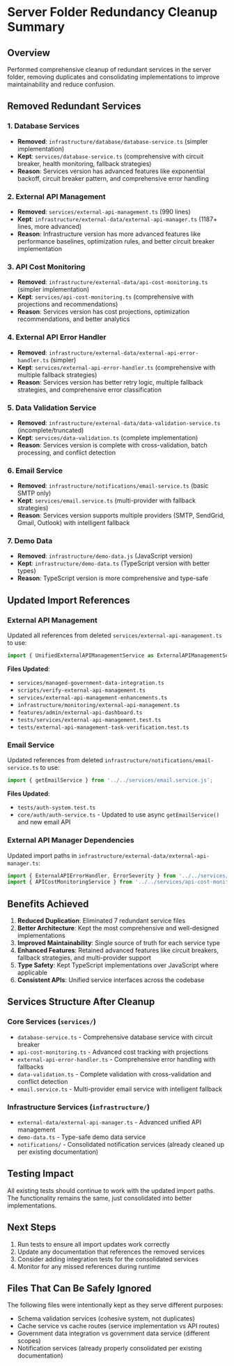 # Server Folder Redundancy Cleanup Summary

## Overview
Performed comprehensive cleanup of redundant services in the server folder, removing duplicates and consolidating implementations to improve maintainability and reduce confusion.

## Removed Redundant Services

### 1. Database Services
- **Removed**: `infrastructure/database/database-service.ts` (simpler implementation)
- **Kept**: `services/database-service.ts` (comprehensive with circuit breaker, health monitoring, fallback strategies)
- **Reason**: Services version has advanced features like exponential backoff, circuit breaker pattern, and comprehensive error handling

### 2. External API Management
- **Removed**: `services/external-api-management.ts` (990 lines)
- **Kept**: `infrastructure/external-data/external-api-manager.ts` (1187+ lines, more advanced)
- **Reason**: Infrastructure version has more advanced features like performance baselines, optimization rules, and better circuit breaker implementation

### 3. API Cost Monitoring
- **Removed**: `infrastructure/external-data/api-cost-monitoring.ts` (simpler implementation)
- **Kept**: `services/api-cost-monitoring.ts` (comprehensive with projections and recommendations)
- **Reason**: Services version has cost projections, optimization recommendations, and better analytics

### 4. External API Error Handler
- **Removed**: `infrastructure/external-data/external-api-error-handler.ts` (simpler)
- **Kept**: `services/external-api-error-handler.ts` (comprehensive with multiple fallback strategies)
- **Reason**: Services version has better retry logic, multiple fallback strategies, and comprehensive error classification

### 5. Data Validation Service
- **Removed**: `infrastructure/external-data/data-validation-service.ts` (incomplete/truncated)
- **Kept**: `services/data-validation.ts` (complete implementation)
- **Reason**: Services version is complete with cross-validation, batch processing, and conflict detection

### 6. Email Service
- **Removed**: `infrastructure/notifications/email-service.ts` (basic SMTP only)
- **Kept**: `services/email.service.ts` (multi-provider with fallback strategies)
- **Reason**: Services version supports multiple providers (SMTP, SendGrid, Gmail, Outlook) with intelligent fallback

### 7. Demo Data
- **Removed**: `infrastructure/demo-data.js` (JavaScript version)
- **Kept**: `infrastructure/demo-data.ts` (TypeScript version with better types)
- **Reason**: TypeScript version is more comprehensive and type-safe

## Updated Import References

### External API Management
Updated all references from deleted `services/external-api-management.ts` to use:
```typescript
import { UnifiedExternalAPIManagementService as ExternalAPIManagementService } from '../infrastructure/external-data/external-api-manager.js';
```

**Files Updated**:
- `services/managed-government-data-integration.ts`
- `scripts/verify-external-api-management.ts`
- `services/external-api-management-enhancements.ts`
- `infrastructure/monitoring/external-api-management.ts`
- `features/admin/external-api-dashboard.ts`
- `tests/services/external-api-management.test.ts`
- `tests/external-api-management-task-verification.test.ts`

### Email Service
Updated references from deleted `infrastructure/notifications/email-service.ts` to use:
```typescript
import { getEmailService } from '../../services/email.service.js';
```

**Files Updated**:
- `tests/auth-system.test.ts`
- `core/auth/auth-service.ts` - Updated to use async `getEmailService()` and new email API

### External API Manager Dependencies
Updated import paths in `infrastructure/external-data/external-api-manager.ts`:
```typescript
import { ExternalAPIErrorHandler, ErrorSeverity } from '../../services/external-api-error-handler.js';
import { APICostMonitoringService } from '../../services/api-cost-monitoring.js';
```

## Benefits Achieved

1. **Reduced Duplication**: Eliminated 7 redundant service files
2. **Better Architecture**: Kept the most comprehensive and well-designed implementations
3. **Improved Maintainability**: Single source of truth for each service type
4. **Enhanced Features**: Retained advanced features like circuit breakers, fallback strategies, and multi-provider support
5. **Type Safety**: Kept TypeScript implementations over JavaScript where applicable
6. **Consistent APIs**: Unified service interfaces across the codebase

## Services Structure After Cleanup

### Core Services (`services/`)
- `database-service.ts` - Comprehensive database service with circuit breaker
- `api-cost-monitoring.ts` - Advanced cost tracking with projections
- `external-api-error-handler.ts` - Comprehensive error handling with fallbacks
- `data-validation.ts` - Complete validation with cross-validation and conflict detection
- `email.service.ts` - Multi-provider email service with intelligent fallback

### Infrastructure Services (`infrastructure/`)
- `external-data/external-api-manager.ts` - Advanced unified API management
- `demo-data.ts` - Type-safe demo data service
- `notifications/` - Consolidated notification services (already cleaned up per existing documentation)

## Testing Impact

All existing tests should continue to work with the updated import paths. The functionality remains the same, just consolidated into better implementations.

## Next Steps

1. Run tests to ensure all import updates work correctly
2. Update any documentation that references the removed services
3. Consider adding integration tests for the consolidated services
4. Monitor for any missed references during runtime

## Files That Can Be Safely Ignored

The following files were intentionally kept as they serve different purposes:
- Schema validation services (cohesive system, not duplicates)
- Cache service vs cache routes (service implementation vs API routes)
- Government data integration vs government data service (different scopes)
- Notification services (already properly consolidated per existing documentation)